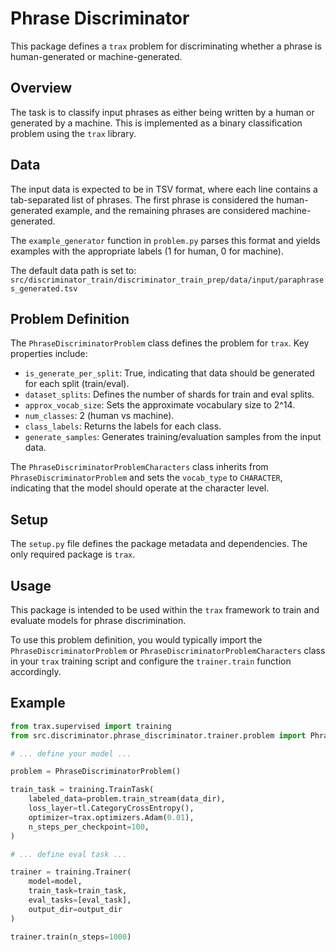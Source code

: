 # Phrase Discriminator

This package defines a `trax` problem for discriminating whether a phrase is human-generated or machine-generated.

## Overview

The task is to classify input phrases as either being written by a human or generated by a machine. This is implemented as a binary classification problem using the `trax` library.

## Data

The input data is expected to be in TSV format, where each line contains a tab-separated list of phrases. The first phrase is considered the human-generated example, and the remaining phrases are considered machine-generated.

The `example_generator` function in `problem.py` parses this format and yields examples with the appropriate labels (1 for human, 0 for machine).

The default data path is set to:
`src/discriminator_train/discriminator_train_prep/data/input/paraphrases_generated.tsv`

## Problem Definition

The `PhraseDiscriminatorProblem` class defines the problem for `trax`. Key properties include:

- `is_generate_per_split`: True, indicating that data should be generated for each split (train/eval).
- `dataset_splits`: Defines the number of shards for train and eval splits.
- `approx_vocab_size`: Sets the approximate vocabulary size to 2^14.
- `num_classes`: 2 (human vs machine).
- `class_labels`: Returns the labels for each class.
- `generate_samples`: Generates training/evaluation samples from the input data.

The `PhraseDiscriminatorProblemCharacters` class inherits from `PhraseDiscriminatorProblem` and sets the `vocab_type` to `CHARACTER`, indicating that the model should operate at the character level.

## Setup

The `setup.py` file defines the package metadata and dependencies. The only required package is `trax`.

## Usage

This package is intended to be used within the `trax` framework to train and evaluate models for phrase discrimination.

To use this problem definition, you would typically import the `PhraseDiscriminatorProblem` or `PhraseDiscriminatorProblemCharacters` class in your `trax` training script and configure the `trainer.train` function accordingly.

## Example

```python
from trax.supervised import training
from src.discriminator.phrase_discriminator.trainer.problem import PhraseDiscriminatorProblem

# ... define your model ...

problem = PhraseDiscriminatorProblem()

train_task = training.TrainTask(
    labeled_data=problem.train_stream(data_dir),
    loss_layer=tl.CategoryCrossEntropy(),
    optimizer=trax.optimizers.Adam(0.01),
    n_steps_per_checkpoint=100,
)

# ... define eval task ...

trainer = training.Trainer(
    model=model,
    train_task=train_task,
    eval_tasks=[eval_task],
    output_dir=output_dir
)

trainer.train(n_steps=1000)
```